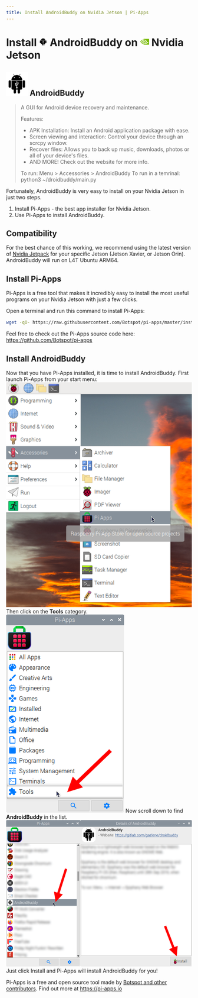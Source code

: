 ```yaml
---
title: Install AndroidBuddy on Nvidia Jetson | Pi-Apps
---
```

<div class="simple-install-content content">

# Install <img src="/img/app-icons/AndroidBuddy/icon-64.png" height=24> AndroidBuddy on <img src=/img/other-icons/nvidia-icon.svg height=24> Nvidia Jetson

## <img src="/img/app-icons/AndroidBuddy/icon-64.png"> AndroidBuddy
> A GUI for Android device recovery and maintenance.
> 
> Features: 
> - APK Installation: Install an Android application package with ease.
> - Screen viewing and interaction: Control your device through an scrcpy window.
> - Recover files: Allows you to back up music, downloads, photos or all of your device's files.
> - AND MORE! Check out the website for more info.
> 
> To run: Menu > Accessories > AndroidBuddy
> To run in a temrinal: python3 ~/droidbuddy/main.py

Fortunately, AndroidBuddy is very easy to install on your Nvidia Jetson in just two steps.
1. Install Pi-Apps - the best app installer for Nvidia Jetson.
2. Use Pi-Apps to install AndroidBuddy.
</div>
<div class="simple-install-content content">

## Compatibility
For the best chance of this working, we recommend using the latest version of [Nvidia Jetpack](https://developer.nvidia.com/embedded/jetpack-archive) for your specific Jetson (Jetson Xavier, or Jetson Orin).
AndroidBuddy will run on L4T Ubuntu ARM64.
</div>
<div class="simple-install-content content">

## Install Pi-Apps

Pi-Apps is a free tool that makes it incredibly easy to install the most useful programs on your Nvidia Jetson with just a few clicks.

Open a terminal and run this command to install Pi-Apps:
```bash
wget -qO- https://raw.githubusercontent.com/Botspot/pi-apps/master/install | bash
```
Feel free to check out the Pi-Apps source code here: https://github.com/Botspot/pi-apps
</div>
<div class="simple-install-content content">

## Install AndroidBuddy

Now that you have Pi-Apps installed, it is time to install AndroidBuddy.
First launch Pi-Apps from your start menu:
<img src="/img/start-menu.png">
Then click on the <b>Tools</b> category.
<img src="/img/category-selections/Tools.png">
Now scroll down to find <b>AndroidBuddy</b> in the list.
<img src="/img/app-icons/AndroidBuddy/app-selection.png">
Just click Install and Pi-Apps will install AndroidBuddy for you!
</div>
<div class="simple-install-content content">

Pi-Apps is a free and open source tool made by [Botspot and other contributors](/about/#contributors). Find out more at https://pi-apps.io
</div>

